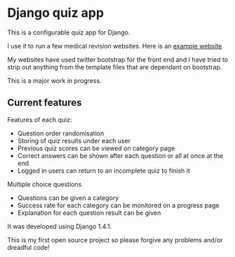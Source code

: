 Django quiz app
===============

This is a configurable quiz app for Django.

I use it to run a few medical revision websites. Here is an [example website](http://www.revisemrcp.com/)

My websites have used twitter bootstrap for the front end and I have tried to strip out anything from 
the template files that are dependant on bootstrap.

This is a major work in progress.

Current features
----------------
Features of each quiz:
* Question order randomisation
* Storing of quiz results under each user
* Previous quiz scores can be viewed on category page
* Correct answers can be shown after each question or all at once at the end
* Logged in users can return to an incomplete quiz to finish it

Multiple choice questions
* Questions can be given a category
* Success rate for each category can be monitored on a progress page
* Explanation for each question result can be given


It was developed using Django 1.4.1. 

This is my first open source project so please forgive any problems and/or dreadful code!
